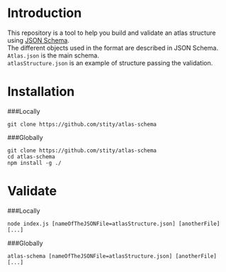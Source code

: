 Introduction
=====
This repository is a tool to help you build and validate an atlas structure using [JSON Schema](http://json-schema.org/). <br>
The different objects used in the format are described in JSON Schema. <br>
`Atlas.json` is the main schema.<br>
`atlasStructure.json` is an example of structure passing the validation.


Installation
=====
###Locally

```shell
git clone https://github.com/stity/atlas-schema
```

###Globally

```shell
git clone https://github.com/stity/atlas-schema
cd atlas-schema
npm install -g ./
```


Validate
=====
###Locally

```shell
node index.js [nameOfTheJSONFile=atlasStructure.json] [anotherFile] [...]
```
###Globally

```shell
atlas-schema [nameOfTheJSONFile=atlasStructure.json] [anotherFile] [...]
```